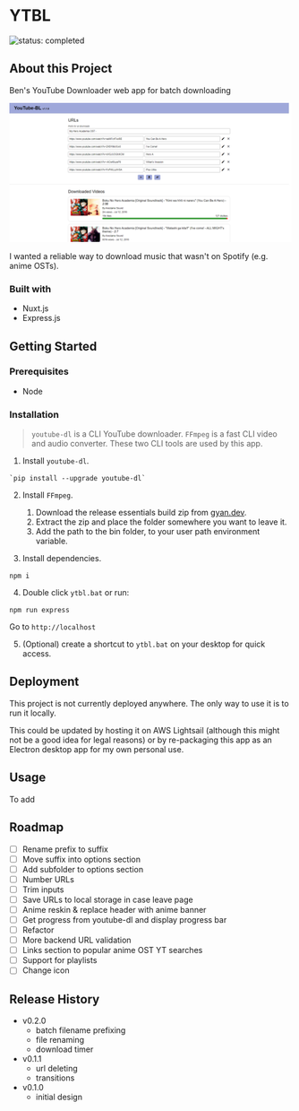 # YTBL

![status: completed](https://img.shields.io/badge/status-completed-success)

## About this Project

Ben's YouTube Downloader web app for batch downloading

![Screenshot of the app](./static/screenshot.png)

I wanted a reliable way to download music that wasn't on Spotify (e.g. anime OSTs).

### Built with

- Nuxt.js
- Express.js

## Getting Started

### Prerequisites

- Node

### Installation

> `youtube-dl` is a CLI YouTube downloader. `FFmpeg` is a fast CLI video and audio converter. These two CLI tools are used by this app.

1. Install `youtube-dl`.

```
`pip install --upgrade youtube-dl`
```

2. Install `FFmpeg`.

   1. Download the release essentials build zip from [gyan.dev](https://www.gyan.dev/ffmpeg/builds/).
   2. Extract the zip and place the folder somewhere you want to leave it.
   3. Add the path to the bin folder, to your user path environment variable.

3. Install dependencies.

```
npm i
```

4. Double click `ytbl.bat` or run:

```
npm run express
```

Go to `http://localhost`

5. (Optional) create a shortcut to `ytbl.bat` on your desktop for quick access.

## Deployment

This project is not currently deployed anywhere. The only way to use it is to run it locally.

This could be updated by hosting it on AWS Lightsail (although this might not be a good idea for legal reasons) or by re-packaging this app as an Electron desktop app for my own personal use.

## Usage

To add

## Roadmap

- [ ] Rename prefix to suffix
- [ ] Move suffix into options section
- [ ] Add subfolder to options section
- [ ] Number URLs
- [ ] Trim inputs
- [ ] Save URLs to local storage in case leave page
- [ ] Anime reskin & replace header with anime banner
- [ ] Get progress from youtube-dl and display progress bar
- [ ] Refactor
- [ ] More backend URL validation
- [ ] Links section to popular anime OST YT searches
- [ ] Support for playlists
- [ ] Change icon

## Release History

- v0.2.0
  - batch filename prefixing
  - file renaming
  - download timer
- v0.1.1
  - url deleting
  - transitions
- v0.1.0
  - initial design
